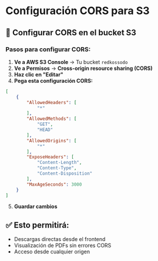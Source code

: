 # Configuración CORS para S3

## 🚨 Configurar CORS en el bucket S3

### Pasos para configurar CORS:

1. **Ve a AWS S3 Console** → Tu bucket `redkossodo`
2. **Ve a Permisos** → **Cross-origin resource sharing (CORS)**
3. **Haz clic en "Editar"**
4. **Pega esta configuración CORS:**

```json
[
    {
        "AllowedHeaders": [
            "*"
        ],
        "AllowedMethods": [
            "GET",
            "HEAD"
        ],
        "AllowedOrigins": [
            "*"
        ],
        "ExposeHeaders": [
            "Content-Length",
            "Content-Type",
            "Content-Disposition"
        ],
        "MaxAgeSeconds": 3000
    }
]
```

5. **Guardar cambios**

## ✅ Esto permitirá:
- Descargas directas desde el frontend
- Visualización de PDFs sin errores CORS
- Acceso desde cualquier origen 